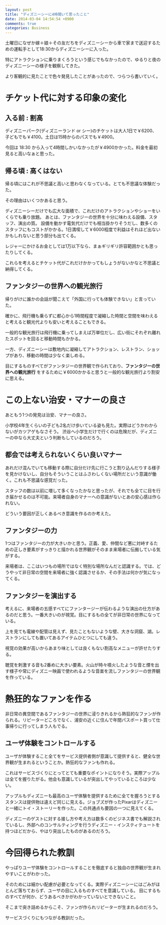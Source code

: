 ```yaml
---
layout: post
title: "ディズニーシーに4時間いて思ったこと"
date: 2014-03-04 14:54:54 +0900
comments: true
categories: Business
---
```


土曜日になぜか嫁＋娘＋その友だちをディズニーシーから車で家まで送迎するための運転手として18:30からディズニーシーに入った。

特にアトラクションに乗りまくろうという感じでもなかったので、ゆるりと夜のディズニーシーの様子を観察してきた。

より客観的に見たことで色々発見したことがあったので、つらつら書いていく。

# チケット代に対する印象の変化

## 入る前 : 割高
ディズニーパーク(ディズニーランド or シー)のチケットは大人1日で￥6200、子どもでも￥4100。土日は15時からのパスでも￥4900。

今回は 18:30 から入って4時間しかいなかったが￥4900かかった。料金を最初見ると高いなぁと思った。

## 帰る頃 : 高くはない

帰る頃にはこれが不思議と高いと思わなくなっている。とても不思議な体験だった。

その理由はいくつかあると思う。

ディズニーシーだけでも広大な面積で、これだけのアトラクションやショーをいくらでも乗り放題。
あとは、ファンタジーの世界を十分に味わえる設備、スタッフ、演出の質。
設備を動かす電気代だけでも相当掛かりそうだし、数多くのスタッフにもコストがかかる。1日満喫して￥6000程度で利益はそれほど出ないかもしれないと思う部分も出てくる。

レジャーにかけるお金としては1万以下なら、まぁギリギリ許容範囲かとも思ったりしてくる。

これらを考えるとチケット代がこれだけかかってもしょうがないかなと不思議と納得してくる。

## ファンタジーの世界への観光旅行

帰りがけに誰かの会話が聞こえて「外国に行っても体験できない」と言っていた。

確かに、飛行機も乗らずに都心から1時間程度で凝縮した時間と空間を味わえると考えると観光代よりも安いと考えることもできる。

一般的な観光旅行は飛行機に乗ってしまえば万単位だし、広い街にそれぞれ離れたスポットを回ると移動時間もかかる。

一方、ディズニーシーは敷地内に凝縮してアトラクション、レストラン、ショップがあり、移動の時間は少なく楽しめる。

目にするものすべてがファンタジーの世界観で作られており、**ファンタジーの世界への観光旅行** をするために￥6000かかると思うと一般的な観光旅行より割安に思える。


# この上ない治安・マナーの良さ

あともう1つの発見は治安、マナーの良さ。

小学校4年生くらいの子ども2名だけ歩いている姿も見た。実際はどうかわからないがカツアゲもなさそう。
渋谷へ小学生だけで行くのは危険だが、ディズニーの中なら大丈夫という判断もしているのだろう。

## 都会では考えられないくらい良いマナー

あれだけ混んでいても移動する際に自分だけ先に行こうと割り込んだりする様子を見かけないし、自分もそういうことはふさわしくない場所だという意識が働く。これも不思議な感覚だった。

スタッフの数は以前に増して多くなったかなと思ったが、それでも全てに目を行き届かせるのは不可能。来場者自身のマナーへの意識がないとあの安心感は作られない。

どういう要因が正しくあるべき意識を作るのか考えた。

## ファンタジーの力

1つはファンタジーの力が大きいかと思う。正義、愛、仲間など悪に対峙するための正しき要素がすっきりと描かれる世界観がそのまま来場者に伝搬している気がする。

来場者は、ここはいつもの場所ではなく特別な場所なんだと認識する。では、どうやって非日常の空間を来場者に強く認識させるか、その手法は何かが気になってくる。

## ファンタジーを演出する

考えるに、来場者の五感すべてにファンタージーが伝わるような演出の仕方があるのだと思う。一番大きいのが視覚。目にするもの全てが非日常の世界になっている。

上を見ても電線や配管は見えず、見たこともないような壁、大きな洞窟、湖。レストランにしても置いてあるアイテムひとつにしても違う。

視覚の効果が高いからあまり味としては良くもない割高なメニューが許せたりする。

聴覚を刺激する音も2番めに大きい要素。火山が時々噴火したような音と煙を出す様子や常にディズニー映画で使われるような音楽を流しファンタジーの世界観を作っている。

# 熱狂的なファンを作る

非日常の異空間であるファンタジーの世界に浸りきれるから熱狂的なファンが作られる。リピーターどころでなく、浦安の近くに住んで年間パスポート買って仕事帰りに行ってしまう人もでる。

## ユーザ体験をコントロールする

ユーザが体験すること全てをサービス提供者側が意識して提供すると、健全な世界観が生まれるということか。熱狂的なファンも作れる。

これはサービスづくりにとってとても重要なポイントになりそう。実際アップルは全てを握りたがる。他会も意識しているが突出してやっているところは少ない。

アップルもディズニーも最高のユーザ体験を提供するために全てを握ろうとするスタンスは提供物は違えど同じに見える。ジョブズが作ったPixarはディズニーと一緒にトイ・ストーリーを作った。この共通点も要因の一つに見えてくる。

ディズニーのゲストに対する接し方や考え方は数多くのビジネス書でも解説されているし、外部へのコンサルティングを行うディズニー・インスティテュートを持つほどだから、やはり突出したものがあるのだろう。


# 今回得られた教訓

やっぱりユーザ体験をコントロールすることを徹底すると独自の世界観が生まれやすいことがわかった。

そのためには細かい配慮が必要となってくる。実際ディズニーシーにはごみがほとんど落ちておらず、ユーザの目に入るものすべてを意識している。
目にするものすべてが何か、どうあるべきかがわかっていないとできないこと。

そこまで突き詰めるからこそ、ファンが作られリピーターが生まれるのだろう。

サービスづくりにもつながる教訓だった。